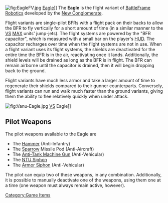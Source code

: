 ![](EagleFV.jpg "fig:EagleFV.jpg") [Eagle](Eagle "wikilink")\]\] The
**Eagle** is the flight variant of [BattleFrame
Robotics](BattleFrame_Robotics "wikilink") developed by the [New
Conglomerate](New_Conglomerate "wikilink").

Flight variants are single-pilot BFRs with a flight pack on their backs
to allow the BFR to fly vertically for a short amount of time (in a
similar manner to the [VS](VS "wikilink") [MAX](MAX "wikilink") units'
jump-jets). The flight systems are powered by the "BFR capacitor", which
is measured with a small bar on the player's [HUD](HUD "wikilink"). The
capacitor recharges over time when the flight systems are not in use.
When a flight variant uses its flight systems, the shields are
deactivated for the entire time the BFR is in the air, reactivating once
it lands. Additionally, the shield levels will be drained as long as the
BFR is in flight. The BFR can remain airborne until the capacitor is
drained, then it will begin dropping back to the ground.

Flight variants have much less armor and take a larger amount of time to
regenerate their shields compared to their gunner counterparts.
Conversely, flight variants can run and walk much faster than the ground
variants, giving them the ability to flee relatively quickly when under
attack.

![](Vanu-Eagle.jpg "fig:Vanu-Eagle.jpg") [VS](VS "wikilink") Eagle\]\]

## Pilot Weapons

The pilot weapons available to the Eagle are

-   The [Hammer](Hammer "wikilink") (Anti-Infantry)
-   The [Sparrow](Sparrow_(BFR) "wikilink") Missile Pod (Anti-Aircraft)
-   The [Anti-Tank Machine Gun](Anti-Tank_Machine_Gun "wikilink")
    (Anti-Vehicular)
-   The [NTU Siphon](NTU_Siphon "wikilink")
-   The [Armor Siphon](Armor_Siphon "wikilink") (Anti-Vehicular)

The pilot can equip two of these weapons, in any combination.
Additionally, it is possible to manually deactivate one of the weapons,
using them one at a time (one weapon must always remain active,
however).

[Category:Game Items](Category:Game_Items "wikilink")